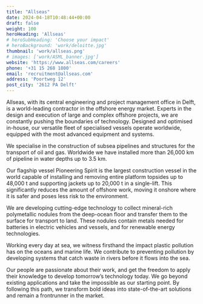 ```yaml
---
title: "Allseas"
date: 2024-04-18T10:48:44+00:00
draft: false
weight: 100
heroHeading: 'Allseas'
# heroSubHeading: 'Choose your impact'
# heroBackground: 'work/deloitte.jpg'
thumbnail: 'work/allseas.png'
# images: ['work/ASML_banner.jpg']
website: 'https://www.allseas.com/careers'
phone: '+31 15 268 1800'
email: 'recruitment@allseas.com'
address: 'Poortweg 12'
post_city: '2612 PA Delft'
---
```


Allseas, with its central engineering and project management office in Delft, is a world-leading contractor in the offshore energy market. Experts in the design and execution of large and complex offshore projects, we are constantly pushing the boundaries of technology. Designed and optimised in-house, our versatile fleet of specialised vessels operate worldwide, equipped with the most advanced equipment and systems.

We specialise in the construction of subsea pipelines and structures for the transport of oil and gas. Worldwide we have installed more than 26,000 km of pipeline in water depths up to 3.5 km.

Our flagship vessel Pioneering Spirit  is the largest construction vessel in the world capable of installing and removing entire platform topsides up to 48,000 t and supporting jackets up to 20,000 t in a single-lift. This significantly reduces the amount of offshore work, moving it onshore where it is safer and poses less risk to the environment.

We are developing cutting-edge technology to collect mineral-rich polymetallic nodules from the deep-ocean floor and transfer them to the surface for transport to land. These nodules contain metals needed for batteries in electric vehicles and vessels, and for renewable energy technologies.

Working every day at sea, we witness firsthand the impact plastic pollution has on the oceans and marine life. We contribute to preventing pollution by developing systems that catch waste in rivers before it flows into the sea.

Our people are passionate about their work, and get the freedom to apply their knowledge to develop tomorrow’s technology today. We go beyond existing applications and take the impossible as our starting point. By following this path, we transform bold ideas into state-of-the-art solutions and remain a frontrunner in the market.
